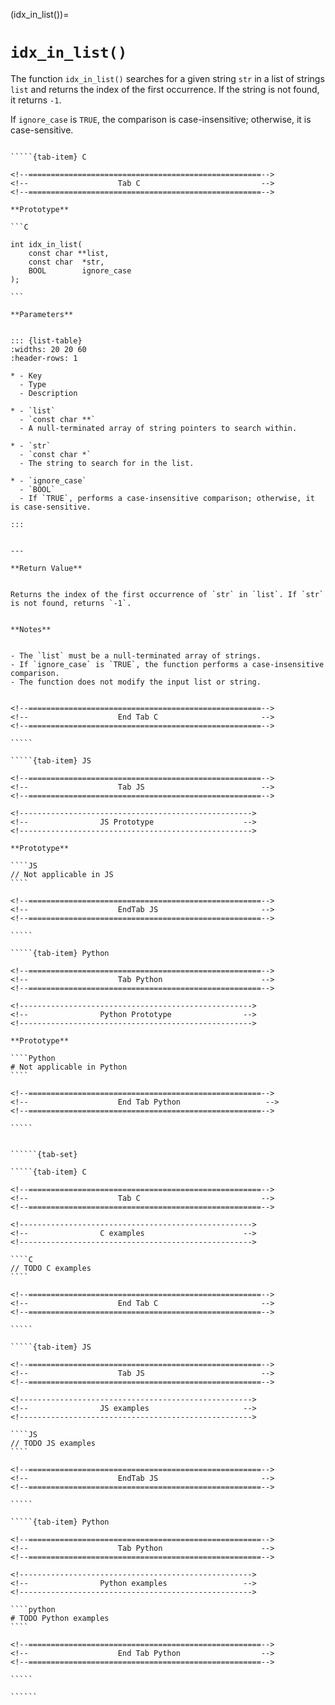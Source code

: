 <!-- ============================================================== -->
(idx_in_list())=
# `idx_in_list()`
<!-- ============================================================== -->


The function `idx_in_list()` searches for a given string `str` in a list of strings `list` 
and returns the index of the first occurrence. If the string is not found, it returns `-1`.

If `ignore_case` is `TRUE`, the comparison is case-insensitive; otherwise, it is case-sensitive.


<!------------------------------------------------------------>
<!--                    Prototypes                          -->
<!------------------------------------------------------------>

``````{tab-set}

`````{tab-item} C

<!--====================================================-->
<!--                    Tab C                           -->
<!--====================================================-->

**Prototype**

```C

int idx_in_list(
    const char **list,
    const char  *str,
    BOOL        ignore_case
);

```

**Parameters**


::: {list-table}
:widths: 20 20 60
:header-rows: 1

* - Key
  - Type
  - Description

* - `list`
  - `const char **`
  - A null-terminated array of string pointers to search within.

* - `str`
  - `const char *`
  - The string to search for in the list.

* - `ignore_case`
  - `BOOL`
  - If `TRUE`, performs a case-insensitive comparison; otherwise, it is case-sensitive.

:::


---

**Return Value**


Returns the index of the first occurrence of `str` in `list`. If `str` is not found, returns `-1`.


**Notes**


- The `list` must be a null-terminated array of strings.
- If `ignore_case` is `TRUE`, the function performs a case-insensitive comparison.
- The function does not modify the input list or string.


<!--====================================================-->
<!--                    End Tab C                       -->
<!--====================================================-->

`````

`````{tab-item} JS

<!--====================================================-->
<!--                    Tab JS                          -->
<!--====================================================-->

<!---------------------------------------------------->
<!--                JS Prototype                    -->
<!---------------------------------------------------->

**Prototype**

````JS
// Not applicable in JS
````

<!--====================================================-->
<!--                    EndTab JS                       -->
<!--====================================================-->

`````

`````{tab-item} Python

<!--====================================================-->
<!--                    Tab Python                      -->
<!--====================================================-->

<!---------------------------------------------------->
<!--                Python Prototype                -->
<!---------------------------------------------------->

**Prototype**

````Python
# Not applicable in Python
````

<!--====================================================-->
<!--                    End Tab Python                   -->
<!--====================================================-->

`````

``````

<!------------------------------------------------------------>
<!--                    Examples                            -->
<!------------------------------------------------------------>

```````{dropdown} Examples

``````{tab-set}

`````{tab-item} C

<!--====================================================-->
<!--                    Tab C                           -->
<!--====================================================-->

<!---------------------------------------------------->
<!--                C examples                      -->
<!---------------------------------------------------->

````C
// TODO C examples
````

<!--====================================================-->
<!--                    End Tab C                       -->
<!--====================================================-->

`````

`````{tab-item} JS

<!--====================================================-->
<!--                    Tab JS                          -->
<!--====================================================-->

<!---------------------------------------------------->
<!--                JS examples                     -->
<!---------------------------------------------------->

````JS
// TODO JS examples
````

<!--====================================================-->
<!--                    EndTab JS                       -->
<!--====================================================-->

`````

`````{tab-item} Python

<!--====================================================-->
<!--                    Tab Python                      -->
<!--====================================================-->

<!---------------------------------------------------->
<!--                Python examples                 -->
<!---------------------------------------------------->

````python
# TODO Python examples
````

<!--====================================================-->
<!--                    End Tab Python                  -->
<!--====================================================-->

`````

``````

```````

